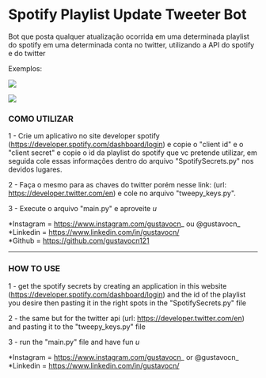 # Spotify Playlist Update Tweeter Bot
Bot que posta qualquer atualização ocorrida em uma determinada playlist do spotify em uma determinada conta no twitter, utilizando a API do spotify e do twitter

Exemplos:

![](scrshts/1)

![](scrshts/2)

### COMO UTILIZAR 

1 - Crie um aplicativo no site developer spotify (https://developer.spotify.com/dashboard/login) e copie o "client id" e o "client secret" e copie o id da playlist do spotify que vc pretende utilizar, em seguida cole essas informações dentro do arquivo "SpotifySecrets.py" nos devidos lugares.

2 - Faça o mesmo para as chaves do twitter porém nesse link: (url: https://developer.twitter.com/en) e cole no arquivo "tweepy_keys.py".

3 - Execute o arquivo "main.py" e aproveite *u*

*Instagram = https://www.instagram.com/gustavocn_  ou  @gustavocn_
*Linkedin = https://www.linkedin.com/in/gustavocn/  
*Github = https://github.com/gustavocn121

------------------------------------------------------------------------------------------------------------------------------------------------------


### HOW TO USE

1 - get the spotify secrets by creating an application in this website (https://developer.spotify.com/dashboard/login) and the id of the playlist you desire then pasting it in the right spots in the "SpotifySecrets.py" file

2 - the same but for the twitter api (url: https://developer.twitter.com/en) and pasting it to the "tweepy_keys.py" file

3 - run the "main.py" file and have fun *u*

*Instagram = https://www.instagram.com/gustavocn_  or  @gustavocn_
*Linkedin = https://www.linkedin.com/in/gustavocn/

